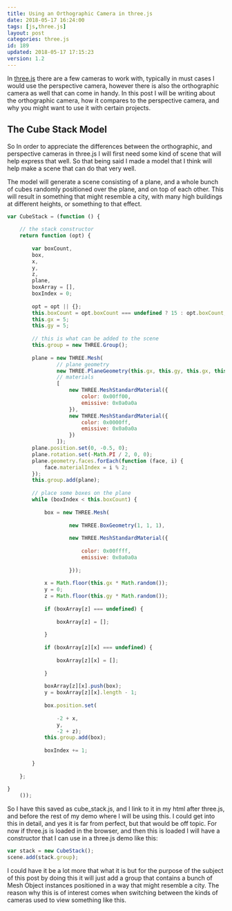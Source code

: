 ```yaml
---
title: Using an Orthographic Camera in three.js
date: 2018-05-17 16:24:00
tags: [js,three.js]
layout: post
categories: three.js
id: 189
updated: 2018-05-17 17:15:23
version: 1.2
---
```


In [three.js](https://threejs.org/) there are a few cameras to work with, typically in must cases I would use the perspective camera, however there is also the orthographic camera as well that can come in handy. In this post I will be writing about the orthographic camera, how it compares to the perspective camera, and why you might want to use it with certain projects.

<!-- more -->

## The Cube Stack Model

So In order to appreciate the differences between the orthographic, and perspective cameras in three.js I will first need some kind of scene that will help express that well. So that being said I made a model that I think will help make a scene that can do that very well.

The model will generate a scene consisting of a plane, and a whole bunch of cubes randomly positioned over the plane, and on top of each other. This will result in something that might resemble a city, with many high buildings at different heights, or something to that effect.

```js
var CubeStack = (function () {
 
    // the stack constructor
    return function (opt) {
 
        var boxCount,
        box,
        x,
        y,
        z,
        plane,
        boxArray = [],
        boxIndex = 0;
 
        opt = opt || {};
        this.boxCount = opt.boxCount === undefined ? 15 : opt.boxCount;
        this.gx = 5;
        this.gy = 5;
 
        // this is what can be added to the scene
        this.group = new THREE.Group();
 
        plane = new THREE.Mesh(
                // plane geometry
                new THREE.PlaneGeometry(this.gx, this.gy, this.gx, this.gy),
                // materials
                [
                    new THREE.MeshStandardMaterial({
                        color: 0x00ff00,
                        emissive: 0x0a0a0a
                    }),
                    new THREE.MeshStandardMaterial({
                        color: 0x0000ff,
                        emissive: 0x0a0a0a
                    })
                ]);
        plane.position.set(0, -0.5, 0);
        plane.rotation.set(-Math.PI / 2, 0, 0);
        plane.geometry.faces.forEach(function (face, i) {
            face.materialIndex = i % 2;
        });
        this.group.add(plane);
 
        // place some boxes on the plane
        while (boxIndex < this.boxCount) {
 
            box = new THREE.Mesh(
 
                    new THREE.BoxGeometry(1, 1, 1),
 
                    new THREE.MeshStandardMaterial({
 
                        color: 0x00ffff,
                        emissive: 0x0a0a0a
 
                    }));
 
            x = Math.floor(this.gx * Math.random());
            y = 0;
            z = Math.floor(this.gy * Math.random());
 
            if (boxArray[z] === undefined) {
 
                boxArray[z] = [];
 
            }
 
            if (boxArray[z][x] === undefined) {
 
                boxArray[z][x] = [];
 
            }
 
            boxArray[z][x].push(box);
            y = boxArray[z][x].length - 1;
 
            box.position.set(
 
                -2 + x,
                y,
                -2 + z);
            this.group.add(box);
 
            boxIndex += 1;
 
        }
 
    };
 
}
    ());
```

So I have this saved as cube_stack.js, and I link to it in my html after three.js, and before the rest of my demo where I will be using this. I could get into this in detail, and yes it is far from perfect, but that would be off topic. For now if three.js is loaded in the browser, and then this is loaded I will have a constructor that I can use in a three.js demo like this:

```js
var stack = new CubeStack();
scene.add(stack.group);
```

I could have it be a lot more that what it is but for the purpose of the subject of this post by doing this it will just add a group that contains a bunch of Mesh Object instances positioned in a way that might resemble a city. The reason why this is of interest comes when switching between the kinds of cameras used to view something like this.